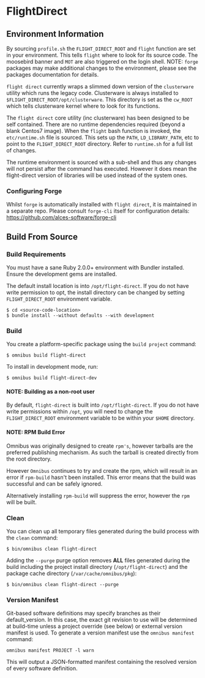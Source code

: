 # FlightDirect
## Environment Information

By sourcing `profile.sh` the `FLIGHT_DIRECT_ROOT` and `flight` function are
set in your environment. This tells `flight` where to look for its source
code. The moosebird banner and `MOT` are also triggered on the login shell.
NOTE: `forge` packages may make additional changes to the environment, 
please see the packages documentation for details.

`flight direct` currently wraps a slimmed down version of the `clusterware`
utility which runs the legacy code. Clusterware is always installed to
`$FLIGHT_DIRECT_ROOT/opt/clusterware`. This directory is set as the
`cw_ROOT` which tells clusterware kernel where to look for its functions.

The `flight direct` core utility (inc clusterware) has been designed to be
self contained. There are no runtime dependencies required (beyond a blank
Centos7 image). When the `flight` bash function is invoked, the
`etc/runtime.sh` file is sourced. This sets up the `PATH`, `LD_LIBRARY_PATH`,
etc to point to the `FLIGHT_DIRECT_ROOT` directory. Refer to `runtime.sh` 
for a full list of changes.

The runtime environment is sourced with a sub-shell and thus any changes
will not persist after the command has executed. However it does mean the
flight-direct version of libraries will be used instead of the system ones.

### Configuring Forge

Whilst `forge` is automatically installed with `flight direct`, it is
maintained in a separate repo. Please consult `forge-cli` itself for
configuration details:
https://github.com/alces-software/forge-cli

## Build From Source
### Build Requirements
You must have a sane Ruby 2.0.0+ environment with Bundler installed. Ensure
the development gems are installed.

The default install location is into `/opt/flight-direct`. If you do not
have write permission to opt, the install directory can be changed by 
setting `FLIGHT_DIRECT_ROOT` environment variable.

```shell
$ cd <source-code-location>
$ bundle install --without defaults --with development
```
### Build

You create a platform-specific package using the `build project` command:

```shell
$ omnibus build flight-direct
```

To install in development mode, run:

```shell
$ omnibus build flight-direct-dev
```

#### NOTE: Building as a non-root user

By default, `flight-direct` is built into `/opt/flight-direct`. If you do
not have write permissions within `/opt`, you will need to change the
`FLIGHT_DIRECT_ROOT` environment variable to be within your `$HOME`
directory.

#### NOTE: RPM Build Error

Omnibus was originally designed to create `rpm's`, however tarballs are the
preferred publishing mechanism. As such the tarball is created directly
from the root directory.

However `Omnibus` continues to try and create the rpm, which will result in
an error if `rpm-build` hasn't been installed. This error means that the
build was successful and can be safely ignored.

Alternatively installing `rpm-build` will suppress the error, however the
`rpm` will be built.

### Clean

You can clean up all temporary files generated during the build process with
the `clean` command:

```shell
$ bin/omnibus clean flight-direct
```

Adding the `--purge` purge option removes __ALL__ files generated during the
build including the project install directory (`/opt/flight-direct`) and
the package cache directory (`/var/cache/omnibus/pkg`):

```shell
$ bin/omnibus clean flight-direct --purge
```

### Version Manifest

Git-based software definitions may specify branches as their
default_version. In this case, the exact git revision to use will be
determined at build-time unless a project override (see below) or
external version manifest is used.  To generate a version manifest use
the `omnibus manifest` command:

```
omnibus manifest PROJECT -l warn
```

This will output a JSON-formatted manifest containing the resolved
version of every software definition.

